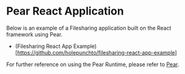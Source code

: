 # Pear React Application

Below is an example of a Filesharing application built on the React framework using Pear.

- (Filesharing React App Example)[https://github.com/holepunchto/filesharing-react-app-example]

For further reference on using the Pear Runtime, please refer to [Pear](../README.md#pear-runtime).
